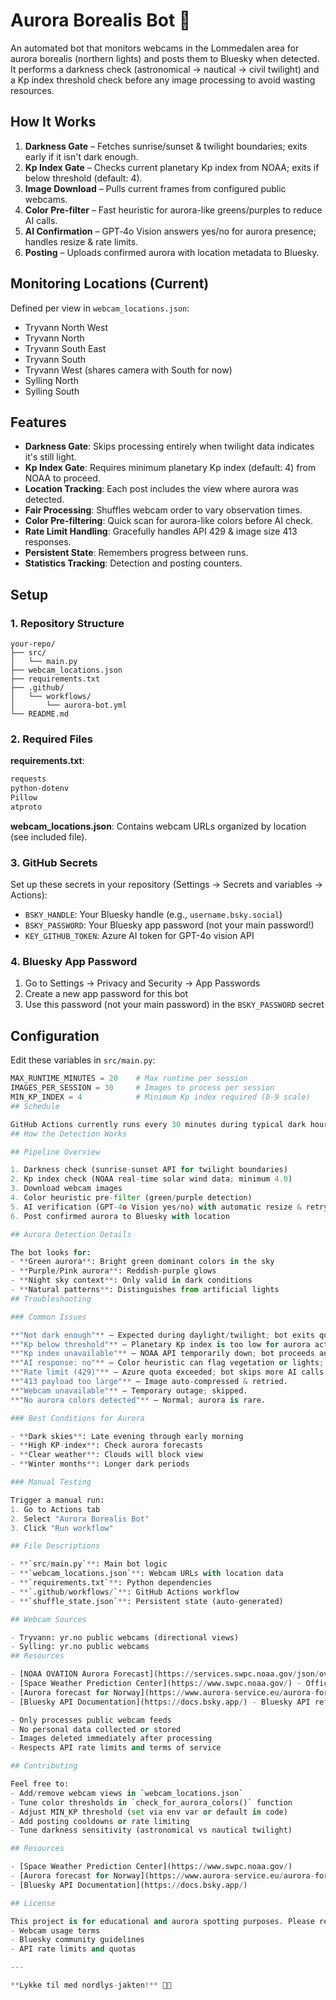 # Aurora Borealis Bot 🌌

An automated bot that monitors webcams in the Lommedalen area for aurora borealis (northern lights) and posts them to Bluesky when detected. It performs a darkness check (astronomical → nautical → civil twilight) and a Kp index threshold check before any image processing to avoid wasting resources.

## How It Works

1. **Darkness Gate** – Fetches sunrise/sunset & twilight boundaries; exits early if it isn't dark enough.
2. **Kp Index Gate** – Checks current planetary Kp index from NOAA; exits if below threshold (default: 4).
3. **Image Download** – Pulls current frames from configured public webcams.
4. **Color Pre-filter** – Fast heuristic for aurora-like greens/purples to reduce AI calls.
5. **AI Confirmation** – GPT‑4o Vision answers yes/no for aurora presence; handles resize & rate limits.
6. **Posting** – Uploads confirmed aurora with location metadata to Bluesky.

## Monitoring Locations (Current)

Defined per view in `webcam_locations.json`:
- Tryvann North West
- Tryvann North
- Tryvann South East
- Tryvann South
- Tryvann West (shares camera with South for now)
- Sylling North
- Sylling South

## Features

- **Darkness Gate**: Skips processing entirely when twilight data indicates it's still light.
- **Kp Index Gate**: Requires minimum planetary Kp index (default: 4) from NOAA to proceed.
- **Location Tracking**: Each post includes the view where aurora was detected.
- **Fair Processing**: Shuffles webcam order to vary observation times.
- **Color Pre-filtering**: Quick scan for aurora-like colors before AI check.
- **Rate Limit Handling**: Gracefully handles API 429 & image size 413 responses.
- **Persistent State**: Remembers progress between runs.
- **Statistics Tracking**: Detection and posting counters.

## Setup

### 1. Repository Structure
```
your-repo/
├── src/
│   └── main.py
├── webcam_locations.json
├── requirements.txt
├── .github/
│   └── workflows/
│       └── aurora-bot.yml
└── README.md
```

### 2. Required Files

**requirements.txt**:
```txt
requests
python-dotenv
Pillow
atproto
```

**webcam_locations.json**:
Contains webcam URLs organized by location (see included file).

### 3. GitHub Secrets

Set up these secrets in your repository (Settings → Secrets and variables → Actions):

- `BSKY_HANDLE`: Your Bluesky handle (e.g., `username.bsky.social`)
- `BSKY_PASSWORD`: Your Bluesky app password (not your main password!)
- `KEY_GITHUB_TOKEN`: Azure AI token for GPT-4o vision API

### 4. Bluesky App Password

1. Go to Settings → Privacy and Security → App Passwords
2. Create a new app password for this bot
3. Use this password (not your main password) in the `BSKY_PASSWORD` secret

## Configuration

Edit these variables in `src/main.py`:

```python
MAX_RUNTIME_MINUTES = 20    # Max runtime per session
IMAGES_PER_SESSION = 30     # Images to process per session
MIN_KP_INDEX = 4            # Minimum Kp index required (0-9 scale)
## Schedule

GitHub Actions currently runs every 30 minutes during typical dark hours. Because the code now performs a dynamic darkness check, you can optionally widen the cron schedule (e.g. run 24/7) and rely on fast early exits.
## How the Detection Works

## Pipeline Overview

1. Darkness check (sunrise-sunset API for twilight boundaries)
2. Kp index check (NOAA real-time solar wind data; minimum 4.0)
3. Download webcam images
4. Color heuristic pre-filter (green/purple detection)
5. AI verification (GPT-4o Vision yes/no) with automatic resize & retry
6. Post confirmed aurora to Bluesky with location

## Aurora Detection Details

The bot looks for:
- **Green aurora**: Bright green dominant colors in the sky
- **Purple/Pink aurora**: Reddish-purple glows
- **Night sky context**: Only valid in dark conditions
- **Natural patterns**: Distinguishes from artificial lights
## Troubleshooting

### Common Issues

**"Not dark enough"** – Expected during daylight/twilight; bot exits quickly.
**"Kp below threshold"** – Planetary Kp index is too low for aurora activity; bot exits to save resources.
**"Kp index unavailable"** – NOAA API temporarily down; bot proceeds anyway (fail-open).
**"AI response: no"** – Color heuristic can flag vegetation or lights; AI filter reduces false positives.
**"Rate limit (429)"** – Azure quota exceeded; bot skips more AI calls until next run.
**"413 payload too large"** – Image auto-compressed & retried.
**"Webcam unavailable"** – Temporary outage; skipped.
**"No aurora colors detected"** – Normal; aurora is rare.

### Best Conditions for Aurora

- **Dark skies**: Late evening through early morning
- **High KP-index**: Check aurora forecasts
- **Clear weather**: Clouds will block view
- **Winter months**: Longer dark periods

### Manual Testing

Trigger a manual run:
1. Go to Actions tab
2. Select "Aurora Borealis Bot"
3. Click "Run workflow"

## File Descriptions

- **`src/main.py`**: Main bot logic
- **`webcam_locations.json`**: Webcam URLs with location data
- **`requirements.txt`**: Python dependencies
- **`.github/workflows/`**: GitHub Actions workflow
- **`shuffle_state.json`**: Persistent state (auto-generated)

## Webcam Sources

- Tryvann: yr.no public webcams (directional views)
- Sylling: yr.no public webcams
## Resources

- [NOAA OVATION Aurora Forecast](https://services.swpc.noaa.gov/json/ovation_aurora_latest.json) - Real-time data used by the bot
- [Space Weather Prediction Center](https://www.swpc.noaa.gov/) - Official NOAA space weather site
- [Aurora forecast for Norway](https://www.aurora-service.eu/aurora-forecast/) - Additional forecast source
- [Bluesky API Documentation](https://docs.bsky.app/) - Bluesky API reference

- Only processes public webcam feeds
- No personal data collected or stored
- Images deleted immediately after processing
- Respects API rate limits and terms of service

## Contributing

Feel free to:
- Add/remove webcam views in `webcam_locations.json`
- Tune color thresholds in `check_for_aurora_colors()` function
- Adjust MIN_KP threshold (set via env var or default in code)
- Add posting cooldowns or rate limiting
- Tune darkness sensitivity (astronomical vs nautical twilight)

## Resources

- [Space Weather Prediction Center](https://www.swpc.noaa.gov/)
- [Aurora forecast for Norway](https://www.aurora-service.eu/aurora-forecast/)
- [Bluesky API Documentation](https://docs.bsky.app/)

## License

This project is for educational and aurora spotting purposes. Please respect:
- Webcam usage terms
- Bluesky community guidelines
- API rate limits and quotas

---

**Lykke til med nordlys-jakten!** 🌌✨
